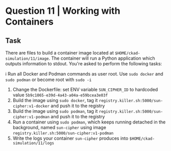 # Question 11 | Working with Containers

## Task
There are files to build a container image located at `$HOME/ckad-simulation/11/image`. The container will run a Python application which outputs information to stdout. You're asked to perform the following tasks:

ℹ️ Run all Docker and Podman commands as user root. Use `sudo docker` and `sudo podman` or become root with `sudo -i`

1. Change the Dockerfile: set ENV variable `SUN_CIPHER_ID` to hardcoded value `5b9c1065-e39d-4a43-a04a-e59bcea3e03f`
2. Build the image using `sudo docker`, tag it `registry.killer.sh:5000/sun-cipher:v1-docker` and push it to the registry
3. Build the image using `sudo podman`, tag it `registry.killer.sh:5000/sun-cipher:v1-podman` and push it to the registry
4. Run a container using `sudo podman`, which keeps running detached in the background, named `sun-cipher` using image `registry.killer.sh:5000/sun-cipher:v1-podman`
5. Write the logs your container `sun-cipher` produces into `$HOME/ckad-simulation/11/logs`

